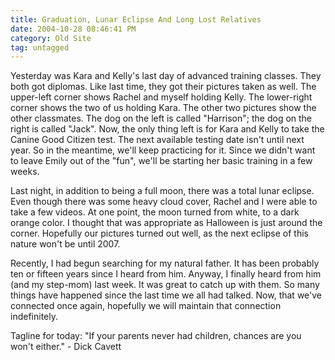 ```yaml
---
title: Graduation, Lunar Eclipse And Long Lost Relatives
date: 2004-10-28 08:46:41 PM
category: Old Site
tag: untagged
---
```


Yesterday was Kara and Kelly's last day of advanced training classes. They both got diplomas. Like last time, they got their pictures taken as well. The upper-left corner shows Rachel and myself holding Kelly. The lower-right corner shows the two of us holding Kara. The other two pictures show the other classmates. The dog on the left is called "Harrison"; the dog on the right is called "Jack". Now, the only thing left is for Kara and Kelly to take the Canine Good Citizen test. The next available testing date isn't until next year. So in the meantime, we'll keep practicing for it. Since we didn't want to leave Emily out of the "fun", we'll be starting her basic training in a few weeks.

Last night, in addition to being a full moon, there was a total lunar eclipse. Even though there was some heavy cloud cover, Rachel and I were able to take a few videos. At one point, the moon turned from white, to a dark orange color. I thought that was appropriate as Halloween is just around the corner. Hopefully our pictures turned out well, as the next eclipse of this nature won't be until 2007.

Recently, I had begun searching for my natural father. It has been probably ten or fifteen years since I heard from him. Anyway, I finally heard from him (and my step-mom) last week. It was great to catch up with them. So many things have happened since the last time we all had talked. Now, that we've connected once again, hopefully we will maintain that connection indefinitely.

Tagline for today: "If your parents never had children, chances are you won't either." - Dick Cavett
